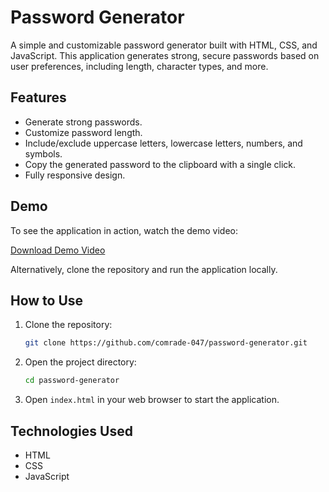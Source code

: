 # Password Generator

A simple and customizable password generator built with HTML, CSS, and JavaScript. This application generates strong, secure passwords based on user preferences, including length, character types, and more.

## Features

- Generate strong passwords.
- Customize password length.
- Include/exclude uppercase letters, lowercase letters, numbers, and symbols.
- Copy the generated password to the clipboard with a single click.
- Fully responsive design.

## Demo

To see the application in action, watch the demo video:

[Download Demo Video](./demo.mp4)

Alternatively, clone the repository and run the application locally.

## How to Use

1. Clone the repository:
   ```bash
   git clone https://github.com/comrade-047/password-generator.git
   ```

2. Open the project directory:
   ```bash
   cd password-generator
   ```

3. Open `index.html` in your web browser to start the application.

## Technologies Used

- HTML
- CSS
- JavaScript


